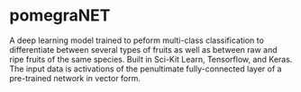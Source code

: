 # pomegraNET
A deep learning model trained to peform multi-class classification to differentiate between several types of fruits as well as between raw and ripe fruits of the same species.
Built in Sci-Kit Learn, Tensorflow, and Keras. The input data is activations of the penultimate fully-connected layer of a pre-trained network in vector form.
